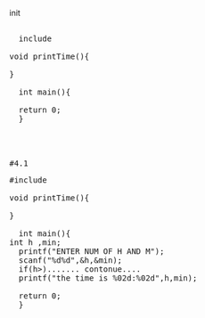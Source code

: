 init
<pre> 
  include<stdio.h>

void printTime(){
  
}
  
  int main(){

  return 0;
  }
<pre\>


  
#4.1
<pre>
#include <stdio.h>

void printTime(){
  
}
  
  int main(){
int h ,min;
  printf("ENTER NUM OF H AND M");
  scanf("%d%d",&h,&min);
  if(h>)....... contonue....
  printf("the time is %02d:%02d",h,min);

  return 0;
  }
<pre\>
